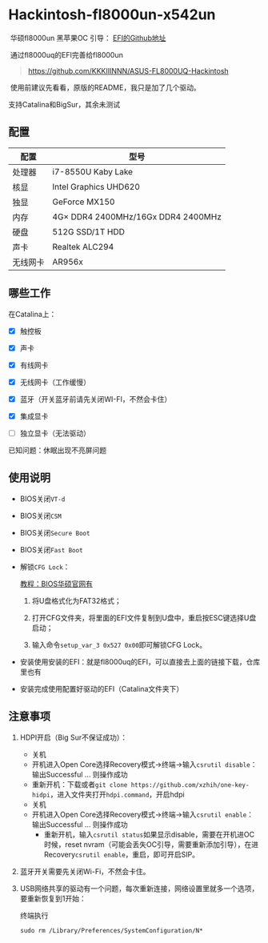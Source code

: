 # Hackintosh-fl8000un-x542un

​    华硕fl8000un 黑苹果OC 引导： [EFI的Github地址](https://github.com/flyingcherryblossoms/Hackintosh-fl8000un-x542un)

​    通过fl8000uq的EFI完善给fl8000un

> https://github.com/KKKIIINNN/ASUS-FL8000UQ-Hackintosh

​    使用前建议先看看，原版的README，我只是加了几个驱动。

支持Catalina和BigSur，其余未测试

## 配置

| 配置     | 型号                               |
| -------- | ---------------------------------- |
| 处理器   | i7-8550U Kaby Lake                 |
| 核显     | Intel Graphics UHD620              |
| 独显     | GeForce MX150                      |
| 内存     | 4G× DDR4 2400MHz/16Gx DDR4 2400MHz |
| 硬盘     | 512G SSD/1T HDD                    |
| 声卡     | Realtek ALC294                     |
| 无线网卡 | AR956x                             |

## 哪些工作

在Catalina上：

- [x] 触控板

- [x] 声卡

- [x] 有线网卡

- [x] 无线网卡（工作缓慢）

- [x] 蓝牙（开关蓝牙前请先关闭WI-FI，不然会卡住）

- [x] 集成显卡

- [ ] 独立显卡（无法驱动）

已知问题：休眠出现不亮屏问题

## 使用说明

* BIOS关闭`VT-d`

* BIOS关闭`CSM`

* BIOS关闭`Secure Boot`

* BIOS关闭`Fast Boot`

* 解锁`CFG Lock`：

  [教程：BIOS华硕官网有](https://www.bilibili.com/read/cv6167464/)

  1. 将U盘格式化为FAT32格式；

  2. 打开CFG文件夹，将里面的EFI文件复制到U盘中，重启按ESC键选择U盘启动；

  3. 输入命令`setup_var_3 0x527 0x00`即可解锁CFG Lock。

* 安装使用安装的EFI：就是fl8000uq的EFI，可以直接去上面的链接下载，仓库里也有

* 安装完成使用配置好驱动的EFI（Catalina文件夹下）

## 注意事项

1. HDPI开启（Big Sur不保证成功）：

   * 关机
   * 开机进入Open Core选择Recovery模式->终端->输入`csrutil disable`：输出Successful ... 则操作成功
   * 重新开机：下载或者`git clone https://github.com/xzhih/one-key-hidpi`，进入文件夹打开`hdpi.command`，开启hdpi
   * 关机
   * 开机进入Open Core选择Recovery模式->终端->输入`csrutil enable`：输出Successful ... 则操作成功
     * 重新开机，输入`csrutil status`如果显示disable，需要在开机进OC时候，reset nvram（可能会丢失OC引导，需要重新添加引导），在进Recovery`csrutil enable`，重启，即可开启SIP。

2. 蓝牙开关需要先关闭Wi-Fi，不然会卡住。

3. USB网络共享的驱动有一个问题，每次重新连接，网络设置里就多一个选项，要重新恢复到1开始：

   终端执行

   ```shell
   sudo rm /Library/Preferences/SystemConfiguration/N*
   ```


